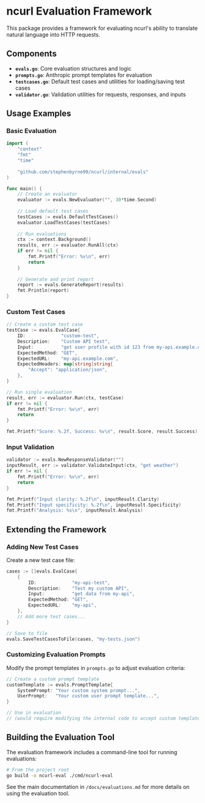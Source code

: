 # ncurl Evaluation Framework

This package provides a framework for evaluating ncurl's ability to translate natural language into HTTP requests.

## Components

- **`evals.go`**: Core evaluation structures and logic
- **`prompts.go`**: Anthropic prompt templates for evaluation
- **`testcases.go`**: Default test cases and utilities for loading/saving test cases
- **`validator.go`**: Validation utilities for requests, responses, and inputs

## Usage Examples

### Basic Evaluation

```go
import (
    "context"
    "fmt"
    "time"
    
    "github.com/stephenbyrne99/ncurl/internal/evals"
)

func main() {
    // Create an evaluator
    evaluator := evals.NewEvaluator("", 30*time.Second)
    
    // Load default test cases
    testCases := evals.DefaultTestCases()
    evaluator.LoadTestCases(testCases)
    
    // Run evaluations
    ctx := context.Background()
    results, err := evaluator.RunAll(ctx)
    if err != nil {
        fmt.Printf("Error: %v\n", err)
        return
    }
    
    // Generate and print report
    report := evals.GenerateReport(results)
    fmt.Println(report)
}
```

### Custom Test Cases

```go
// Create a custom test case
testCase := evals.EvalCase{
    ID:             "custom-test",
    Description:    "Custom API test",
    Input:          "get user profile with id 123 from my-api.example.com",
    ExpectedMethod: "GET",
    ExpectedURL:    "my-api.example.com",
    ExpectedHeaders: map[string]string{
        "Accept": "application/json",
    },
}

// Run single evaluation
result, err := evaluator.Run(ctx, testCase)
if err != nil {
    fmt.Printf("Error: %v\n", err)
    return
}

fmt.Printf("Score: %.2f, Success: %v\n", result.Score, result.Success)
```

### Input Validation

```go
validator := evals.NewResponseValidator("")
inputResult, err := validator.ValidateInput(ctx, "get weather")
if err != nil {
    fmt.Printf("Error: %v\n", err)
    return
}

fmt.Printf("Input clarity: %.2f\n", inputResult.Clarity)
fmt.Printf("Input specificity: %.2f\n", inputResult.Specificity)
fmt.Printf("Analysis: %s\n", inputResult.Analysis)
```

## Extending the Framework

### Adding New Test Cases

Create a new test case file:

```go
cases := []evals.EvalCase{
    {
        ID:             "my-api-test",
        Description:    "Test my custom API",
        Input:          "get data from my-api",
        ExpectedMethod: "GET",
        ExpectedURL:    "my-api",
    },
    // Add more test cases...
}

// Save to file
evals.SaveTestCasesToFile(cases, "my-tests.json")
```

### Customizing Evaluation Prompts

Modify the prompt templates in `prompts.go` to adjust evaluation criteria:

```go
// Create a custom prompt template
customTemplate := evals.PromptTemplate{
    SystemPrompt: "Your custom system prompt...",
    UserPrompt:   "Your custom user prompt template...",
}

// Use in evaluation
// (would require modifying the internal code to accept custom templates)
```

## Building the Evaluation Tool

The evaluation framework includes a command-line tool for running evaluations:

```bash
# From the project root
go build -o ncurl-eval ./cmd/ncurl-eval
```

See the main documentation in `/docs/evaluations.md` for more details on using the evaluation tool.